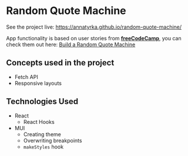 # Random Quote Machine

See the project live: https://annatyrka.github.io/random-quote-machine/

App functionality is based on user stories from **[freeCodeCamp](https://www.freecodecamp.org)**, you can check them out here: [Build a Random Quote Machine](https://www.freecodecamp.org/learn/front-end-development-libraries/front-end-development-libraries-projects/build-a-random-quote-machine)

## Concepts used in the project

- Fetch API
- Responsive layouts

## Technologies Used

- React
  - React Hooks
- MUI
  - Creating theme
  - Overwriting breakpoints
  - `makeStyles` hook
